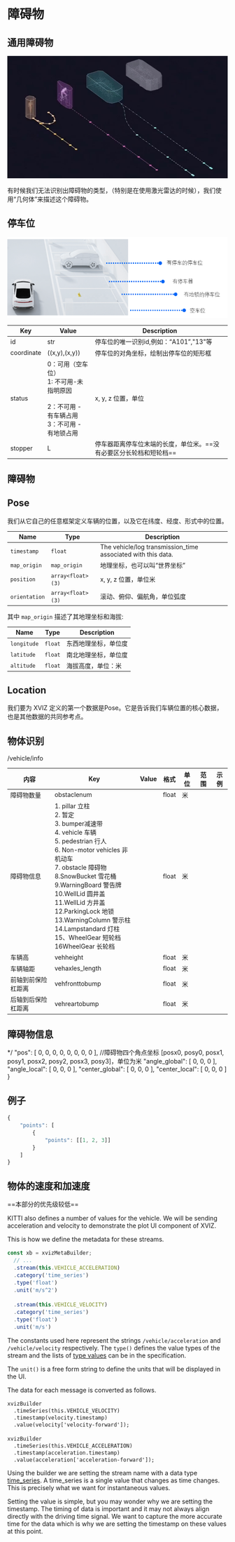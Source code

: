# 障碍物

## 通用障碍物

![image-20220318151955546](images/image-20220318151955546.png)

有时候我们无法识别出障碍物的类型，（特别是在使用激光雷达的时候），我们使用“几何体”来描述这个障碍物。

## 停车位

![image-20220318152011248](images/image-20220318152011248.png)

| Key        | Value                                                        | Description                                                  |
| ---------- | ------------------------------------------------------------ | ------------------------------------------------------------ |
| id         | str                                                          | 停车位的唯一识别id,例如：“A101”,"13"等                       |
| coordinate | ((x,y),(x,y))                                                | 停车位的对角坐标，绘制出停车位的矩形框                       |
| status     | 0：可用（空车位）<br />1: 不可用-未指明原因<br /><br />2：不可用 - 有车辆占用<br />3：不可用 - 有地锁占用 | x, y, z 位置，单位                                           |
| stopper    | L                                                            | 停车器距离停车位末端的长度，单位米。==没有必要区分长轮档和短轮档== |

## 障碍物



## Pose

我们从它自己的任意框架定义车辆的位置，以及它在纬度、经度、形式中的位置。

| Name          | Type              | Description                                                  |
| ------------- | ----------------- | ------------------------------------------------------------ |
| `timestamp`   | `float`           | The vehicle/log transmission_time associated with this data. |
| `map_origin`  | `map_origin`      | 地理坐标，也可以叫“世界坐标”                                 |
| `position`    | `array<float>(3)` | x, y, z 位置，单位米                                         |
| `orientation` | `array<float>(3)` | 滚动、俯仰、偏航角，单位弧度                                 |

其中 `map_origin` 描述了其地理坐标和海拔:

| Name        | Type    | Description          |
| ----------- | ------- | -------------------- |
| `longitude` | `float` | 东西地理坐标，单位度 |
| `latitude`  | `float` | 南北地理坐标，单位度 |
| `altitude`  | `float` | 海拔高度，单位：米   |

## Location

我们要为 XVIZ 定义的第一个数据是Pose。它是告诉我们车辆位置的核心数据，也是其他数据的共同参考点。

## 物体识别

/vehicle/info

| 内容               | Key                                                          | Value | 格式  | 单位 | 范围 | 示例 |
| ------------------ | ------------------------------------------------------------ | ----- | ----- | ---- | ---- | ---- |
| 障碍物数量         | obstaclenum                                                  |       | float | 米   |      |      |
| 障碍物信息         | 1. pillar 立柱 <br />2. 暂定 <br />3. bumper减速带  <br />4. vehicle 车辆  <br />5. pedestrian 行人   <br />6. Non-motor vehicles 非机动车 <br />7. obstacle 障碍物 <br />8.SnowBucket 雪花桶 <br />9.WarningBoard 警告牌 <br />10.WellLid 圆井盖   <br />11.WellLid 方井盖 <br />12.ParkingLock 地锁 <br />13.WarningColumn 警示柱 <br />14.Lampstandard 灯柱 <br />15、WheelGear 短轮档 <br />16WheelGear 长轮档 |       | float | 米   |      |      |
| 车辆高             | vehheight                                                    |       | float | 米   |      |      |
| 车辆轴距           | vehaxles_length                                              |       | float | 米   |      |      |
| 前轴到前保险杠距离 | vehfronttobump                                               |       | float | 米   |      |      |
| 后轴到后保险杠距离 | vehreartobump                                                |       | float | 米   |      |      |

## 障碍物信息

*/   "pos": [ 0, 0, 0, 0, 0, 0, 0, 0 ], //障碍物四个角点坐标 [posx0, posy0, posx1, posy1, posx2, posy2, posx3, posy3]，单位为米   "angle_global": [ 0, 0, 0 ],   "angle_local": [ 0, 0, 0 ],   "center_global": [ 0, 0, 0 ],   "center_local": [ 0, 0, 0 ] }

## 例子

```js
{
    "points": [
        {
            "points": [[1, 2, 3]]
        }
    ]
}
```

## 物体的速度和加速度

==本部分的优先级较低==

KITTI also defines a number of values for the vehicle. We will be sending acceleration and velocity to demonstrate the plot UI component of XVIZ.

This is how we define the metadata for these streams.

```js
const xb = xvizMetaBuilder;
  // ...
  .stream(this.VEHICLE_ACCELERATION)
  .category('time_series')
  .type('float')
  .unit('m/s^2')

  .stream(this.VEHICLE_VELOCITY)
  .category('time_series')
  .type('float')
  .unit('m/s')
```

The constants used here represent the strings `/vehicle/acceleration` and `/vehicle/velocity` respectively. The `type()` defines the value types of the stream and the lists of [type values](https://avs.auto/#/xviz/protocol/schema/session-protocol?section=stream_metadata) can be in the specification.

The `unit()` is a free form string to define the units that will be displayed in the UI.

The data for each message is converted as follows.

```
xvizBuilder
  .timeSeries(this.VEHICLE_VELOCITY)
  .timestamp(velocity.timestamp)
  .value(velocity['velocity-forward']);

xvizBuilder
  .timeSeries(this.VEHICLE_ACCELERATION)
  .timestamp(acceleration.timestamp)
  .value(acceleration['acceleration-forward']);
```

Using the builder we are setting the stream name with a data type [time_series](https://avs.auto/#/xviz/protocol/schema/core-types?section=time-series-state-). A time_series is a single value that changes as time changes. This is precisely what we want for instantaneous values.

Setting the value is simple, but you may wonder why we are setting the timestamp. The timing of data is important and it may not always align directly with the driving time signal. We want to capture the more accurate time for the data which is why we are setting the timestamp on these values at this point.
